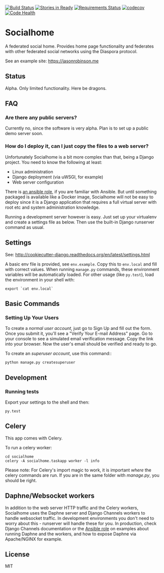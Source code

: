 [![Build Status](https://travis-ci.org/jaywink/socialhome.svg?branch=master)](https://travis-ci.org/jaywink/socialhome) [![Stories in Ready](https://badge.waffle.io/jaywink/socialhome.png?label=ready&title=Ready)](https://waffle.io/jaywink/socialhome) [![Requirements Status](https://requires.io/github/jaywink/socialhome/requirements.svg?branch=master)](https://requires.io/github/jaywink/socialhome/requirements/?branch=master) [![codecov](https://codecov.io/gh/jaywink/socialhome/branch/master/graph/badge.svg)](https://codecov.io/gh/jaywink/socialhome) [![Code Health](https://landscape.io/github/jaywink/socialhome/master/landscape.svg?style=flat)](https://landscape.io/github/jaywink/socialhome/master)

# Socialhome

A federated social home. Provides home page functionality and federates with other federated social networks using the Diaspora protocol.

See an example site: https://jasonrobinson.me

## Status

Alpha. Only limited functionality. Here be dragons.

## FAQ

### Are there any public servers?

Currently no, since the software is very alpha. Plan is to set up a public demo server soon.

### How do I deploy it, can I just copy the files to a web server?

Unfortunately Socialhome is a bit more complex than that, being a Django project. You need to know the following at least:
* Linux administration
* Django deployment (via uWSGI, for example)
* Web server configuration

There is [an ansible role](https://github.com/jaywink/ansible-socialhome), if you are familiar with Ansible. But until something packaged is available like a Docker image, Socialhome will not be easy to deploy since it is a Django application that requires a full virtual server with root etc and system administration knowledge.

Running a development server however is easy. Just set up your virtualenv and create a settings file as below. Then use the built-in Django runserver command as usual.

## Settings

See: http://cookiecutter-django.readthedocs.org/en/latest/settings.html

A basic env file is provided, see `env.example`. Copy this to `env.local` and fill with correct values. When running `manage.py` commands, these environment variables will be automatically loaded. For other usage (like `py.test`), load the environment in your shell with:

    export `cat env.local`

## Basic Commands

### Setting Up Your Users

To create a *normal user account*, just go to Sign Up and fill out the form. Once you submit it, you'll see a "Verify Your E-mail Address" page. Go to your console to see a simulated email verification message. Copy the link into your browser. Now the user's email should be verified and ready to go.

To create an *superuser account*, use this command::

    python manage.py createsuperuser

## Development

### Running tests

Export your settings to the shell and then:

    py.test

## Celery

This app comes with Celery.

To run a celery worker:

    cd socialhome
    celery -A socialhome.taskapp worker -l info

Please note: For Celery's import magic to work, it is important *where* the celery commands are run. If you are in the same folder with *manage.py*, you should be right.

## Daphne/Websocket workers

In addition to the web server HTTP traffic and the Celery workers, Socialhome uses the Daphne server and Django Channels workers to handle websocket traffic. In development environments you don't need to worry about this - runserver will handle these for you. In production, check Django Channels documentation or the [Ansible role](https://github.com/jaywink/ansible-socialhome) on examples about running Daphne and the workers, and how to expose Daphne via Apache/NGINX for example.

## License

MIT
